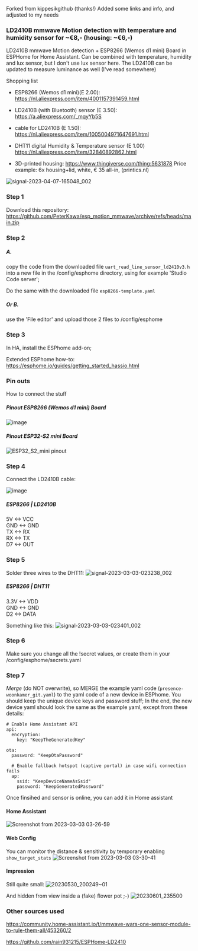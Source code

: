 Forked from kippesikgithub (thanks!) 
Added some links and info, and adjusted to my needs

### LD2410B mmwave Motion detection with temperature and humidity sensor for ~€8,-  (housing: ~€6,-)

LD2410B mmwave Motion detection + ESP8266 (Wemos d1 mini) Board in ESPHome for Home Assistant. 
Can be combined with temperature, humidity and lux sensor, but I don't use lux sensor here. The LD2410B can be updated to measure luminance as well (I've read somewhere)

Shopping list
- ESP8266 (Wemos d1 mini)(E 2.00): https://nl.aliexpress.com/item/4001157391459.html
- LD2410B (with Bluetooth) sensor (E 3.50): 
https://a.aliexpress.com/_mqyYb5S
- cable for LD2410B (E 1.50): https://nl.aliexpress.com/item/1005004971647691.html
- DHT11 digital Humidity & Temperature sensor (E 1.00) https://nl.aliexpress.com/item/32840892862.html

- 3D-printed housing: https://www.thingiverse.com/thing:5631878
Price example:
6x housing+lid, white, € 35 all-in, (printics.nl)

![signal-2023-04-07-165048_002](https://user-images.githubusercontent.com/74005072/230629117-bf4672eb-1cd2-47e3-a572-2170de3b5f0c.jpeg)

  
### Step 1
Download this repository: https://github.com/PeterKawa/esp_motion_mmwave/archive/refs/heads/main.zip

### Step 2
##### A. 
copy the code from the downloaded file `uart_read_line_sensor_ld2410v3.h` 
into a new file in the /config/esphome directory, using for example 'Studio Code server'; 

Do the same with the downloaded file `esp8266-template.yaml`
##### Or B.
use the 'File editor' and upload those 2 files to /config/esphome

### Step 3 
In HA, install the ESPhome add-on; 

Extended ESPhome how-to:
https://esphome.io/guides/getting_started_hassio.html

### Pin outs
How to connect the stuff

##### Pinout ESP8266 (Wemos d1 mini) Board
![image](https://github.com/PeterKawa/esp_motion_mmwave/assets/74005072/42f1f7d2-fb61-491c-b4b7-2984aa8e8133)


##### Pinout ESP32-S2 mini Board
![ESP32_S2_mini pinout](https://github.com/PeterKawa/esp_motion_mmwave/assets/74005072/e8d03e0a-b853-443a-b7e0-6c9bee976555)


### Step 4
Connect the LD2410B cable:

![image](https://user-images.githubusercontent.com/100353268/213939599-cc16b760-055d-4786-9fc2-663132c9dd59.png)

##### ESP8266 | LD2410B  
5V <-> VCC  
GND <-> GND  
TX <-> RX  
RX <-> TX  
D7 <-> OUT  

### Step 5
Solder three wires to the DHT11:
![signal-2023-03-03-023238_002](https://user-images.githubusercontent.com/74005072/222615325-db56ee88-5517-4e04-a8bb-0634b4329030.jpeg)

##### ESP8266 | DHT11  
3.3V <-> VDD  
GND <-> GND   
D2 <-> DATA 

Something like this:
![signal-2023-03-03-023401_002](https://user-images.githubusercontent.com/74005072/222612311-f6e99d1f-da2b-482f-a668-9d82682899e3.jpeg)

### Step 6
Make sure you change all the !secret values, or create them in your /config/esphome/secrets.yaml  

### Step 7
_Merge_ (do NOT overwrite), so MERGE the example yaml code (`presence-woonkamer_git.yaml`) to the yaml code of a new device in ESPhome. You should keep the unique device keys and password stuff;
In the end, the new device yaml should look the same as the example yaml, except from these details:
```
# Enable Home Assistant API
api:
  encryption:
    key: "KeepTheGeneratedKey"

```
```
ota:
  password: "KeepOtaPassword"
```
```
  # Enable fallback hotspot (captive portal) in case wifi connection fails
  ap:
    ssid: "KeepDeviceNameAsSsid"
    password: "KeepGeneratedPassword"
```

Once finsihed and sensor is online, you can add it in Home assistant


#### Home Assistant
![Screenshot from 2023-03-03 03-26-59](https://user-images.githubusercontent.com/74005072/222616032-f306ec58-261c-4068-8ed8-fb3bc4e97893.png)


#### Web Config
You can monitor the distance & sensitivity by temporary enabling `show_target_stats`
![Screenshot from 2023-03-03 03-30-41](https://user-images.githubusercontent.com/74005072/222616576-55c012a3-9f28-40b0-b670-20131b6e72cc.png)

#### Impression
Still quite small:
![20230530_200249~01](https://github.com/PeterKawa/esp_motion_mmwave/assets/74005072/c054a4e8-73b5-4284-9585-6a25a5985751)

And hidden from view inside a (fake) flower pot ;-)
![20230601_235500](https://github.com/PeterKawa/esp_motion_mmwave/assets/74005072/02c19245-f45f-44e9-b6d7-53d5c66e8882)

### Other sources used  
https://community.home-assistant.io/t/mmwave-wars-one-sensor-module-to-rule-them-all/453260/2
  
https://github.com/rain931215/ESPHome-LD2410
  
